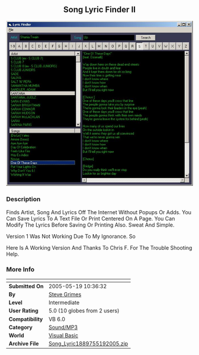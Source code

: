 ﻿<div align="center">

## Song Lyric Finder II

<img src="PIC20055191145576503.jpg">
</div>

### Description

Finds Artist, Song And Lyrics Off The Internet Without Popups Or Adds. You Can Save Lyrics To A Text File Or Print Centered On A Page. You Can Modify The Lyrics Before Saving Or Printing Also. Sweat And Simple.

Version 1 Was Not Working Due To My Ignorance. So

Here Is A Working Version And Thanks To Chris F. For The Trouble Shooting Help.
 
### More Info
 


<span>             |<span>
---                |---
**Submitted On**   |2005-05-19 10:36:32
**By**             |[Steve Grimes](https://github.com/Planet-Source-Code/PSCIndex/blob/master/ByAuthor/steve-grimes.md)
**Level**          |Intermediate
**User Rating**    |5.0 (10 globes from 2 users)
**Compatibility**  |VB 6\.0
**Category**       |[Sound/MP3](https://github.com/Planet-Source-Code/PSCIndex/blob/master/ByCategory/sound-mp3__1-45.md)
**World**          |[Visual Basic](https://github.com/Planet-Source-Code/PSCIndex/blob/master/ByWorld/visual-basic.md)
**Archive File**   |[Song\_Lyric1889755192005\.zip](https://github.com/Planet-Source-Code/steve-grimes-song-lyric-finder-ii__1-60594/archive/master.zip)








